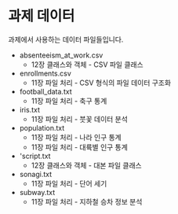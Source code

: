 # 과제 데이터
과제에서 사용하는 데이터 파일들입니다.
- absenteeism_at_work.csv
    - 12장 클래스와 객체 - CSV 파일 클래스
- enrollments.csv
    - 11장 파일 처리 - CSV 형식의 파일 데이터 구조화
- football_data.txt
    - 11장 파일 처리 - 축구 통계
- iris.txt
    - 11장 파일 처리 - 붓꽃 데이터 분석
- population.txt
    - 11장 파일 처리 - 나라 인구 통계
    - 11장 파일 처리 - 대륙별 인구 통계
- 'script.txt
    - 12장 클래스와 객체 - 대본 파일 클래스
- sonagi.txt
    - 11장 파일 처리 - 단어 세기
- subway.txt
    - 11장 파일 처리 - 지하철 승차 정보 분석
